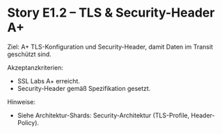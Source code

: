 # Story E1.2 – TLS & Security-Header A+

Ziel: A+ TLS-Konfiguration und Security-Header, damit Daten im Transit geschützt sind.

Akzeptanzkriterien:
- SSL Labs A+ erreicht.
- Security-Header gemäß Spezifikation gesetzt.

Hinweise:
- Siehe Architektur-Shards: Security-Architektur (TLS-Profile, Header-Policy).


